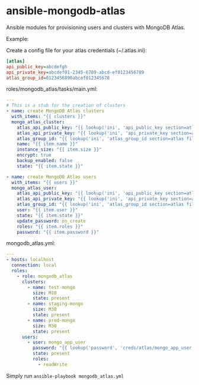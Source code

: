 # ansible-mongodb-atlas

Ansible modules for provisioning users and clusters with MongoDB Atlas.

Example:

Create a config file for your atlas credentials (~/.atlas.ini):

```ini
[atlas]
api_public_key=abcdefgh
api_private_key=abcdef01-2345-6789-abcd-ef0123456789
atlas_group_id=0123456890abcef012345678
```

roles/mongodb_atlas/tasks/main.yml:

```yaml
---
# This is a stub for the creation of clusters
- name: create MongoDB Atlas clusters
  with_items: "{{ clusters }}"
  mongo_atlas_cluster:
    atlas_api_public_key: "{{ lookup('ini', 'api_public_key section=atlas file=~/.atlas.ini') }}"
    atlas_api_private_key: "{{ lookup('ini', 'api_private_key section=atlas file=~/.atlas.ini') }}"
    atlas_group_id: "{{ lookup('ini', 'atlas_group_id section=atlas file=~/.atlas.ini') }}"
    name: "{{ item.name }}"
    instance_size: "{{ item.size }}"
    encrypt: true
    backup_enabled: false
    state: "{{ item.state }}"

- name: create MongoDB Atlas users
  with_items: "{{ users }}"
  mongo_atlas_user:
    atlas_api_public_key: "{{ lookup('ini', 'api_public_key section=atlas file=~/.atlas.ini') }}"
    atlas_api_private_key: "{{ lookup('ini', 'api_private_key section=atlas file=~/.atlas.ini') }}"
    atlas_group_id: "{{ lookup('ini', 'atlas_group_id section=atlas file=~/.atlas.ini') }}"
    user: "{{ item.user }}"
    state: "{{ item.state }}"
    update_password: on_create
    roles: "{{ item.roles }}"
    password: "{{ item.password }}"

```

mongodb_atlas.yml:

```yaml
---
- hosts: localhost
  connection: local
  roles:
    - role: mongodb_atlas
      clusters:
        - name: test-mongo
          size: M10
          state: present
        - name: staging-mongo
          size: M30
          state: present
        - name: prod-mongo
          size: M30
          state: present
      users:
        - user: mongo_app_user
          password: "{{ lookup('password', 'creds/atlas/mongo_app_user chars=ascii_letters') }}"
          state: present
          roles:
            - readWrite
```

Simply run `ansible-playbook mongodb_atlas.yml`
